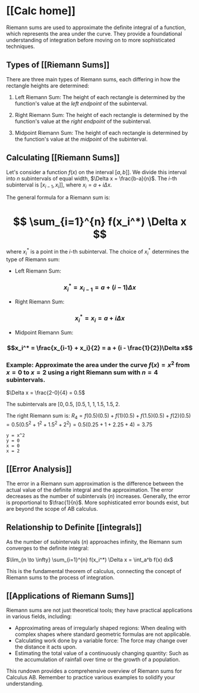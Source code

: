 # [[Calc home]]
Riemann sums are used to approximate the definite integral of a function, which represents the area under the curve.  They provide a foundational understanding of integration before moving on to more sophisticated techniques.

## Types of [[Riemann Sums]] 
There are three main types of Riemann sums, each differing in how the rectangle heights are determined:

1. Left Riemann Sum: The height of each rectangle is determined by the function's value at the *left endpoint* of the subinterval.

2. Right Riemann Sum: The height of each rectangle is determined by the function's value at the *right endpoint* of the subinterval.

3. Midpoint Riemann Sum: The height of each rectangle is determined by the function's value at the *midpoint* of the subinterval.


##  Calculating [[Riemann Sums]] 
Let's consider a function $f(x)$ on the interval $[a, b]]$. We divide this interval into $n$ subintervals of equal width, $\Delta x = \frac{b-a}{n}$.  The $i$-th subinterval is $[x_{i-1}, x_i]]$, where $x_i = a + i\Delta x$.

The general formula for a Riemann sum is:
# $$ \sum_{i=1}^{n} f(x_i^*) \Delta x $$
where $x_i^*$ is a point in the $i$-th subinterval.  The choice of $x_i^*$ determines the type of Riemann sum:
* Left Riemann Sum: 
### $$x_i^* = x_{i-1} = a + (i-1)\Delta x$$
* Right Riemann Sum: 
### $$x_i^* = x_i = a + i\Delta x$$
* Midpoint Riemann Sum: 
### $$x_i^* = \frac{x_{i-1} + x_i}{2} = a + (i - \frac{1}{2})\Delta x$$
### Example: Approximate the area under the curve $f(x) = x^2$ from $x=0$ to $x=2$ using a right Riemann sum with $n=4$ subintervals.

$\Delta x = \frac{2-0}{4} = 0.5$

The subintervals are $[0, 0.5$, $[0.5, 1$, $1, 1.5$, $1.5, 2$.

The right Riemann sum is:
$R_4 = f(0.5)(0.5) + f(1)(0.5) + f(1.5)(0.5) + f(2)(0.5) = 0.5(0.5^2 + 1^2 + 1.5^2 + 2^2) = 0.5(0.25 + 1 + 2.25 + 4) = 3.75$


```desmos-graph
y = x^2
y = 0
x = 0
x = 2
```

## [[Error Analysis]]

The error in a Riemann sum approximation is the difference between the actual value of the definite integral and the approximation. The error decreases as the number of subintervals ($n$) increases.  Generally, the error is proportional to $\frac{1}{n}$.  More sophisticated error bounds exist, but are beyond the scope of AB calculus.


##  Relationship to Definite [[integrals]]

As the number of subintervals ($n$) approaches infinity, the Riemann sum converges to the definite integral:

$\lim_{n \to \infty} \sum_{i=1}^{n} f(x_i^*) \Delta x = \int_a^b f(x) dx$

This is the fundamental theorem of calculus, connecting the concept of Riemann sums to the process of integration.


## [[Applications of Riemann Sums]]

Riemann sums are not just theoretical tools; they have practical applications in various fields, including:

* Approximating areas of irregularly shaped regions:  When dealing with complex shapes where standard geometric formulas are not applicable.
* Calculating work done by a variable force:  The force may change over the distance it acts upon.
* Estimating the total value of a continuously changing quantity:  Such as the accumulation of rainfall over time or the growth of a population.


This rundown provides a comprehensive overview of Riemann sums for Calculus AB. Remember to practice various examples to solidify your understanding.
